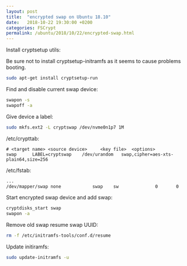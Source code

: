 ```yaml
---
layout: post
title:  "encrypted swap on Ubuntu 18.10"
date:   2018-10-22 19:30:00 +0200
categories: FSCrypt
permalink: /ubuntu/2018/10/22/encrypted-swap.html
---
```


Install cryptsetup utils:

Be sure not to install cryptsetup-initramfs as it seems to cause problems booting.

``` bash
sudo apt-get install cryptsetup-run
```

Find and disable current swap device:

``` bash
swapon -s
swapoff -a
```

Give device a label:

``` bash
sudo mkfs.ext2 -L cryptswap /dev/nvme0n1p7 1M
```

/etc/crypttab:

``` text
# <target name>	<source device>		<key file>	<options>
swap      LABEL=cryptswap    /dev/urandom   swap,cipher=aes-xts-plain64,size=256
```

/etc/fstab:

``` bash
...
/dev/mapper/swap none            swap    sw              0       0
```

Start encrypted swap device and add swap:

``` bash
cryptdisks_start swap
swapon -a
```

Remove old swap resume swap UUID:

``` bash
rm -f /etc/initramfs-tools/conf.d/resume
```

Update initiramfs:

``` bash
sudo update-initramfs -u
```